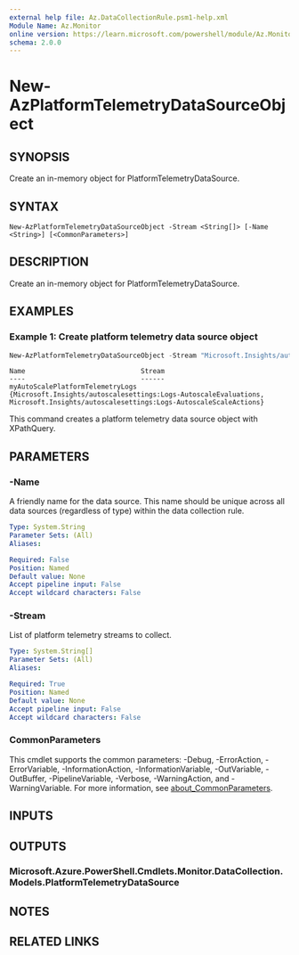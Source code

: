 ```yaml
---
external help file: Az.DataCollectionRule.psm1-help.xml
Module Name: Az.Monitor
online version: https://learn.microsoft.com/powershell/module/Az.Monitor/new-azplatformtelemetrydatasourceobject
schema: 2.0.0
---
```


# New-AzPlatformTelemetryDataSourceObject

## SYNOPSIS
Create an in-memory object for PlatformTelemetryDataSource.

## SYNTAX

```
New-AzPlatformTelemetryDataSourceObject -Stream <String[]> [-Name <String>] [<CommonParameters>]
```

## DESCRIPTION
Create an in-memory object for PlatformTelemetryDataSource.

## EXAMPLES

### Example 1: Create platform telemetry data source object
```powershell
New-AzPlatformTelemetryDataSourceObject -Stream "Microsoft.Insights/autoscalesettings:Logs-AutoscaleEvaluations","Microsoft.Insights/autoscalesettings:Logs-AutoscaleScaleActions" -Name "myAutoScalePlatformTelemetryLogs"
```

```output
Name                             Stream
----                             ------
myAutoScalePlatformTelemetryLogs {Microsoft.Insights/autoscalesettings:Logs-AutoscaleEvaluations, Microsoft.Insights/autoscalesettings:Logs-AutoscaleScaleActions}
```

This command creates a platform telemetry data source object with XPathQuery.

## PARAMETERS

### -Name
A friendly name for the data source.
        This name should be unique across all data sources (regardless of type) within the data collection rule.

```yaml
Type: System.String
Parameter Sets: (All)
Aliases:

Required: False
Position: Named
Default value: None
Accept pipeline input: False
Accept wildcard characters: False
```

### -Stream
List of platform telemetry streams to collect.

```yaml
Type: System.String[]
Parameter Sets: (All)
Aliases:

Required: True
Position: Named
Default value: None
Accept pipeline input: False
Accept wildcard characters: False
```

### CommonParameters
This cmdlet supports the common parameters: -Debug, -ErrorAction, -ErrorVariable, -InformationAction, -InformationVariable, -OutVariable, -OutBuffer, -PipelineVariable, -Verbose, -WarningAction, and -WarningVariable. For more information, see [about_CommonParameters](http://go.microsoft.com/fwlink/?LinkID=113216).

## INPUTS

## OUTPUTS

### Microsoft.Azure.PowerShell.Cmdlets.Monitor.DataCollection.Models.PlatformTelemetryDataSource

## NOTES

## RELATED LINKS
